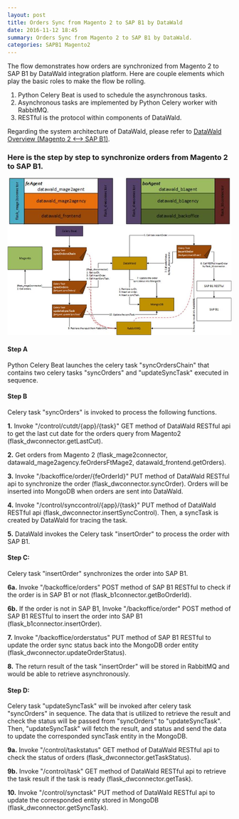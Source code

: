 ```yaml
---
layout: post
title: Orders Sync from Magento 2 to SAP B1 by DataWald
date: 2016-11-12 18:45
summary: Orders Sync from Magento 2 to SAP B1 by DataWald.
categories: SAPB1 Magento2
---
```

The flow demonstrates how orders are synchronized from Magento 2 to SAP B1 by DataWald integration platform. Here are couple elements which play the basic roles to make the flow be rolling.

1. Python Celery Beat is used to schedule the asynchronous tasks.
2. Asynchronous tasks are implemented by Python Celery worker with RabbitMQ.
3. RESTful is the protocol within components of DataWald.

Regarding the system architecture of DataWald, please refer to [DataWald Overview (Magento 2 <--> SAP B1)](/sapb1/magento2/2016/11/08/DataWald-Overview-Magento-2-SAP-B1/).

### Here is the step by step to synchronize orders from Magento 2 to SAP B1.
![Structure](/images/2016-11-12_16-18-32.png)
![Architecture](/images/2016-11-12_16-18-33.png)

#### Step A
Python Celery Beat launches the celery task "syncOrdersChain" that contains two celery tasks "syncOrders" and "updateSyncTask" executed in sequence.

#### Step B
Celery task "syncOrders" is invoked to process the following functions.

**1.** Invoke "/control/cutdt/{app}/{task}" GET method of DataWald RESTful api to get the last cut date for the orders query from Magento2 (flask_dwconnector.getLastCut).

**2.** Get orders from Magento 2 (flask_mage2connector, datawald_mage2agency.feOrdersFtMage2, datawald_frontend.getOrders).

**3.** Invoke "/backoffice/order/{feOrderId}" PUT method of DataWald RESTful api to synchronize the order (flask_dwconnector.syncOrder). Orders will be inserted into MongoDB when orders are sent into DataWald.

**4.** Invoke "/control/synccontrol/{app}/{task}" PUT method of DataWald RESTful api (flask_dwconnector.insertSyncControl). Then, a syncTask is created by DataWald for tracing the task.

**5.** DataWald invokes the Celery task "insertOrder" to process the order with SAP B1.

#### Step C:
Celery task "insertOrder" synchronizes the order into SAP B1.

**6a.** Invoke "/backoffice/orders" POST method of SAP B1 RESTful to check if the order is in SAP B1 or not (flask_b1connector.getBoOrderId).

**6b.** If the order is not in SAP B1, Invoke "/backoffice/order" POST method of SAP B1 RESTful to insert the order into SAP B1 (flask_b1connector.insertOrder).

**7.** Invoke "/backoffice/orderstatus" PUT method of SAP B1 RESTful to update the order sync status back into the MongoDB order entity (flask_dwconnector.updateOrderStatus).

**8.** The return result of the task "insertOrder" will be stored in RabbitMQ and would be able to retrieve asynchronously.

#### Step D:
Celery task "updateSyncTask" will be invoked after celery task "syncOrders" in sequence. The data that is utilized to retrieve the result and check the status will be passed from "syncOrders" to "updateSyncTask". Then, "updateSyncTask" will fetch the result, and status and send the data to update the corresponded syncTask entity in the MongoDB.

**9a.** Invoke "/control/taskstatus" GET method of DataWald RESTful api to check the status of orders (flask_dwconnector.getTaskStatus).

**9b.** Invoke "/control/task" GET method of DataWald RESTful api to retrieve the task result if the task is ready (flask_dwconnector.getTask).

**10.** Invoke "/control/synctask" PUT method of DataWald RESTful api to update the corresponded entity stored in MongoDB (flask_dwconnector.getSyncTask).


